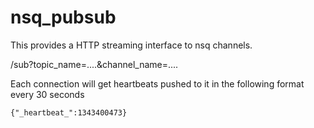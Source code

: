 nsq_pubsub
==========

This provides a HTTP streaming interface to nsq channels.


   /sub?topic_name=....&channel_name=....

Each connection will get heartbeats pushed to it in the following format every 30 seconds

    {"_heartbeat_":1343400473}


